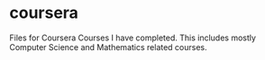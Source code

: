 # coursera
Files for Coursera Courses I have completed. This includes mostly Computer Science and Mathematics related courses. 
